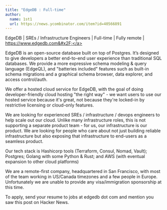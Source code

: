 ```yaml
---
title: "EdgeDB : Full-time"
author:
  name: 1st1
  url: https://news.ycombinator.com/item?id=40566891
---
```

EdgeDB | SREs &#x2F; Infrastructure Engineers | Full-time | Fully remote | <a href="https:&#x2F;&#x2F;www.edgedb.com&#x2F;" rel="nofollow">https:&#x2F;&#x2F;www.edgedb.com&#x2F;</a>

EdgeDB is an open-source database built on top of Postgres. It’s designed to give developers a better end-to-end user experience than traditional SQL databases. We provide a more expressive schema modeling &amp; query language (EdgeQL), and &quot;batteries included&quot; features such as built-in schema migrations and a graphical schema browser, data explorer, and access control&#x2F;auth.

We offer a hosted cloud service for EdgeDB, with the goal of doing developer-friendly cloud hosting &quot;the right way&quot; - we want users to use our hosted service because it&#x27;s great, not because they&#x27;re locked-in by restrictive licensing or cloud-only features.

We are looking for experienced SREs &#x2F; infrastructure &#x2F; devops engineers to help scale out our cloud. Unlike many infrastructure roles, this is not supporting a separate product team - for us, our infrastructure is our product. We are looking for people who care about not just building reliable infrastructure but also exposing that infrastructure to end-users as a seamless product.

Our tech stack is Hashicorp tools (Terraform, Consul, Nomad, Vault); Postgres; Golang with some Python &amp; Rust; and AWS (with eventual expansion to other cloud platforms)

We are a remote-first company, headquartered in San Francisco, with most of the team working in US&#x2F;Canada timezones and a few people in Europe. Unfortunately we are unable to provide any visa&#x2F;immigration sponsorship at this time.

To apply, send your resume to jobs at edgedb dot com and mention you saw this post on Hacker News.
